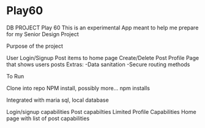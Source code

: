 # Play60
DB PROJECT
Play 60 This is an experimental App meant to help me prepare for my Senior Design Project

Purpose of the project

User Login/Signup
Post items to home page
Create/Delete Post
Profile Page that shows users posts
Extras: -Data sanitation -Secure routing methods

To Run

Clone into repo
NPM install, possibly more... npm installs

Integrated with maria sql, local database

Login/signup capabilities
Post capabilties
Limited Profile Capabilities
Home page with list of post capabilities
